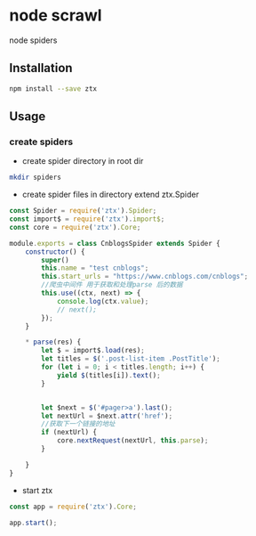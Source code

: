 # node scrawl 

node spiders 

## Installation

```bash
npm install --save ztx
```

## Usage

### create spiders 
+ create spider directory in root dir
```bash
mkdir spiders
```
+ create spider files in directory extend ztx.Spider
```javascript
const Spider = require('ztx').Spider;
const import$ = require('ztx').import$;
const core = require('ztx').Core;

module.exports = class CnblogsSpider extends Spider {
    constructor() {
        super()
        this.name = "test cnblogs";
        this.start_urls = "https://www.cnblogs.com/cnblogs";
        //爬虫中间件 用于获取和处理parse 后的数据
        this.use((ctx, next) => {
            console.log(ctx.value);
            // next();
        });
    }

    * parse(res) {
        let $ = import$.load(res);
        let titles = $('.post-list-item .PostTitle');
        for (let i = 0; i < titles.length; i++) {
            yield $(titles[i]).text();
        }


        let $next = $('#pager>a').last();
        let nextUrl = $next.attr('href');
        //获取下一个链接的地址
        if (nextUrl) {
            core.nextRequest(nextUrl, this.parse);
        }

    }
}
``` 
+ start ztx 
```javascript
const app = require('ztx').Core;

app.start();
```